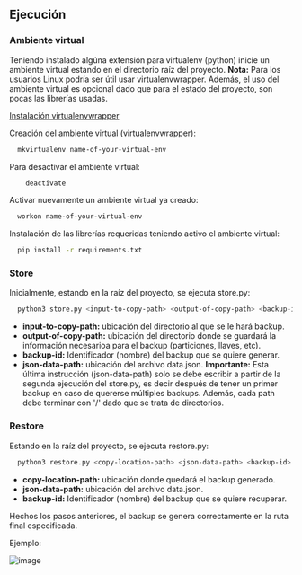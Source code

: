 
## Ejecución


### Ambiente virtual

Teniendo instalado algúna extensión para virtualenv (python) inicie un ambiente virtual estando en el directorio raíz del proyecto.
**Nota:** Para los usuarios Linux podría ser útil usar virtualenvwrapper. Además, el uso del ambiente virtual es opcional dado que para el estado del proyecto, son pocas las librerías usadas.

[Instalación virtualenvwrapper](https://tonyj.me/blog/virtualenvwrapper-setup-linux/)


Creación del ambiente virtual (virtualenvwrapper):

```bash
  mkvirtualenv name-of-your-virtual-env
```

Para desactivar el ambiente  virtual:

```bash
    deactivate
```

Activar nuevamente un ambiente virtual ya creado:

```bash
  workon name-of-your-virtual-env
```

Instalación de las librerías requeridas teniendo activo el ambiente virtual:

```bash
  pip install -r requirements.txt
```

### Store

Inicialmente, estando en la raíz del proyecto, se ejecuta store.py:
```bash
  python3 store.py <input-to-copy-path> <output-of-copy-path> <backup-id> <json-data-path>
```
* **input-to-copy-path:** ubicación del directorio al que se le hará backup.
* **output-of-copy-path:** ubicación del directorio donde se guardará la información necesarioa para el backup (particiones, llaves, etc).
* **backup-id:** Identificador (nombre) del backup que se quiere generar.
* **json-data-path:** ubicación del archivo data.json.
**Importante:** Esta última instrucción (json-data-path) solo se debe escribir a partir de la segunda ejecución del store.py, es decir después  de tener un primer backup en caso de quererse múltiples backups. Además, cada path debe terminar con '/' dado que se trata de directorios.

### Restore

Estando en la raíz del proyecto, se ejecuta restore.py:
```bash
  python3 restore.py <copy-location-path> <json-data-path> <backup-id>
```
* **copy-location-path:** ubicación donde quedará el backup generado.
* **json-data-path:** ubicación del archivo data.json.
* **backup-id:** Identificador (nombre) del backup que se quiere recuperar.

Hechos los pasos anteriores, el backup se genera correctamente en la ruta final especificada.

Ejemplo:

![image](https://i.ibb.co/ChtxcMt/Captura-desde-2023-04-10-22-55-31.png)
